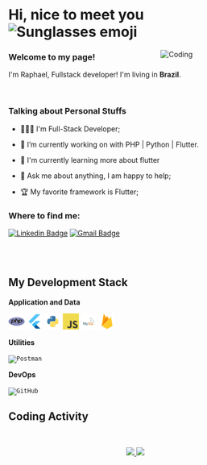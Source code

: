 # Hi, nice to meet you <img width="30" src="https://emojis.slackmojis.com/emojis/images/1531849430/4246/blob-sunglasses.gif?1531849430" alt="Sunglasses emoji" />

<img align="right" width="40%" src="https://media1.giphy.com/media/v1.Y2lkPTc5MGI3NjExOTI4ejBkaWE0ZGdnYjhmZmxuMGJmd2Fyb252MXB2MDh4dm1zd3ZxNyZlcD12MV9pbnRlcm5hbF9naWZfYnlfaWQmY3Q9Zw/24C2paIV0IBEY/giphy.gif" alt="Coding" />

### Welcome to my page!
<p>
  I'm Raphael, Fullstack developer! I'm living  in 
  <b>Brazil</b>.
</p>

<br/>

### Talking about Personal Stuffs

- 👩🏻‍🚀 I'm Full-Stack Developer;

- 📌 I’m currently working on with PHP | Python | Flutter.

- 🌱 I'm currently learning more about flutter

- 💬 Ask me about anything, I am happy to help;

- 🏆 My favorite framework is Flutter;

### Where to find me:

[![Linkedin Badge](https://img.shields.io/badge/-LinkedIn-blue?style=flat-square&logo=Linkedin&logoColor=white)](https://www.linkedin.com/in/raphael-fran%C3%A7a-simonetti-76b625249/)
[![Gmail Badge](https://img.shields.io/badge/-Gmail-c14438?style=flat-square&logo=Gmail&logoColor=white)](mailto:raphasimonettti@gmail.com)

<br/><br/>

## My Development Stack

**Application and Data**

<code><img height="32" src="https://raw.githubusercontent.com/github/explore/80688e429a7d4ef2fca1e82350fe8e3517d3494d/topics/php/php.png" alt="PHP"/></code> 
<code><img height="32" src=https://raw.githubusercontent.com/github/explore/80688e429a7d4ef2fca1e82350fe8e3517d3494d/topics/flutter/flutter.png alt="Flutter"/></code>
<code><img height="32" src="https://raw.githubusercontent.com/github/explore/80688e429a7d4ef2fca1e82350fe8e3517d3494d/topics/python/python.png" alt="´Python"/></code>
<code><img height="32" src="https://raw.githubusercontent.com/github/explore/80688e429a7d4ef2fca1e82350fe8e3517d3494d/topics/javascript/javascript.png" alt="Javascript"/></code>
<code><img height="32" src="https://raw.githubusercontent.com/github/explore/80688e429a7d4ef2fca1e82350fe8e3517d3494d/topics/mysql/mysql.png" alt="MySQL"/></code>
<code><img height="32" src="https://raw.githubusercontent.com/github/explore/80688e429a7d4ef2fca1e82350fe8e3517d3494d/topics/firebase/firebase.png" alt="Firebase"/></code>

**Utilities**

<code><img height="32" src="https://user-images.githubusercontent.com/2676579/34940598-17cc20f0-f9be-11e7-8c6d-f0190d502d64.png" alt="Postman"/></code>

**DevOps**

<code><img height="32" src="https://cdn3.iconfinder.com/data/icons/inficons/512/github.png" alt="GitHub"/></code>
</code>

## Coding Activity

<br/>

<p align="center">
  
</p>


<div align="center">
  <a href="https://github.com/CodeNetti">
  <img height="150em" src="https://github-readme-stats.vercel.app/api?username=CodeNetti&show_icons=true&theme=dracula&include_all_commits=true&count_private=true"/>
  <img height="150em" src="https://github-readme-stats.vercel.app/api/top-langs/?username=CodeNetti&layout=compact&langs_count=7&theme=dracula"/>
</div>
